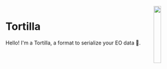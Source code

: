 <img src="https://github.com/user-attachments/assets/16d84f7d-dee7-40d9-9990-d0f31bd1b028" width="20%" style="float: right; margin-left: 10px;">

# Tortilla 

Hello! I'm a Tortilla, a format to serialize your EO data 🤗.

